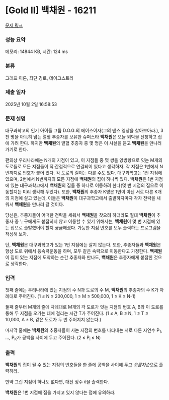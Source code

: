 # [Gold II] 백채원 - 16211 

[문제 링크](https://www.acmicpc.net/problem/16211) 

### 성능 요약

메모리: 14844 KB, 시간: 124 ms

### 분류

그래프 이론, 최단 경로, 데이크스트라

### 제출 일자

2025년 10월 2일 16:58:53

### 문제 설명

<p>대구과학고의 인기 아이돌 그룹 D.O.G.의 에이스이자(그의 <What is Love?> 댄스 영상을 찾아보아라.), 3천 명을 아득히 넘는 열혈 추종자를 보유한 슈퍼스타 <strong>백채원</strong>은 오늘 외박을 신청하고 집에 가려 한다. 하지만 <strong>백채원</strong>의 열혈 추종자 중 몇 명은 이 사실을 듣고 <strong>백채원</strong>을 만나러 가기로 한다.</p>

<p>편의상 우리나라에는 N개의 지점이 있고, 이 지점들 중 몇 쌍을 양방향으로 잇는 M개의 도로들로 모든 지점들이 직·간접적으로 연결되어 있다고 생각하자. 각 지점은 1번에서 N번까지로 번호가 붙어 있다. 각 도로의 길이는 다를 수도 있다. 대구과학고는 1번 지점에 있으며, 2번에서 N번까지의 모든 지점에 <strong>백채원</strong>의 집이 하나씩 있다. <strong>백채원</strong>은 1번 지점에 있는 대구과학고에서 <strong>백채원</strong>의 집들 중 하나로 이동하려 한다(몇 번 지점의 집으로 이동할지는 미리 생각해 두었다). 또한, <strong>백채원</strong>의 추종자 K명은 1번이 아닌 서로 다른 K개의 지점에 살고 있는데, 이들은 <strong>백채원</strong>이 대구과학고에서 출발하자마자 각자 전략을 새워서 <strong>백채원</strong>을 만나러 갈 것이다.</p>

<p>당신은, 추종자들이 어떠한 전략을 세워서 <strong>백채원</strong>을 찾으려 하더라도 절대 <strong>백채원</strong>이 추종자 중 누구에게도 붙잡히지 않고 이동할 수 있기 위해서는, <strong>백채원</strong>이 몇 번 지점에 있는 집으로 출발했어야 할지 궁금해졌다. 가능한 지점 번호를 모두 출력하는 프로그램을 작성해 보자.</p>

<p>단, <strong>백채원</strong>은 대구과학고가 있는 1번 지점에는 살지 않는다. 또한, 추종자들과 <strong>백채원</strong>은 항상 도로 위에서 등속력운동을 하며, 모두 같은 속력으로 이동한다고 가정한다. <strong>백채원</strong>이 집이 있는 지점에 도착하는 순간 추종자와 만나도, <strong>백채원</strong>은 추종자에게 붙잡힌 것으로 생각한다.</p>

### 입력 

 <p>첫째 줄에는 우리나라에 있는 지점의 수 N과 도로의 수 M, <strong>백채원</strong>의 추종자의 수 K가 차례대로 주어진다. (1 ≤ N ≤ 200,000, 1 ≤ M ≤ 500,000, 1 ≤ K ≤ N-1)</p>

<p>둘째 줄부터 M개의 줄에 차례대로 M개의 각 도로가 잇는 지점의 번호 A, B와 이 도로를 통해 두 지점을 오가는 데에 걸리는 시간 T가 주어진다. (1 ≤ A, B ≤ N, 1 ≤ T ≤ 10,000, A ≠ B, 같은 도로가 두 번 주어지지 않는다.)</p>

<p>마지막 줄에는 <strong>백채원</strong>의 추종자들이 사는 지점의 번호를 나타내는 서로 다른 자연수 P<sub>1</sub>, …, P<sub>K</sub>가 공백을 사이에 두고 주어진다. (2 ≤ P<sub>i</sub> ≤ N)</p>

### 출력 

 <p><strong>백채원</strong>의 집이 될 수 있는 지점의 번호들을 한 줄에 공백을 사이에 두고 <em>오름차순</em>으로 출력하라.</p>

<p>만약 그런 지점이 하나도 없다면, 대신 정수 <code>0</code>을 출력한다.</p>

<p><strong>백채원</strong>은 1번 지점에 집을 가지고 있지 않다는 점에 유의하라.</p>

